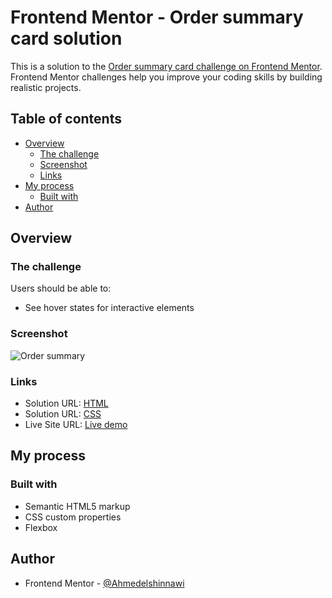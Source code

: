 # Frontend Mentor - Order summary card solution

This is a solution to the [Order summary card challenge on Frontend Mentor](https://www.frontendmentor.io/challenges/order-summary-component-QlPmajDUj). Frontend Mentor challenges help you improve your coding skills by building realistic projects. 

## Table of contents

- [Overview](#overview)
  - [The challenge](#the-challenge)
  - [Screenshot](#screenshot)
  - [Links](#links)
- [My process](#my-process)
  - [Built with](#built-with)
- [Author](#author)


## Overview

### The challenge

Users should be able to:

- See hover states for interactive elements

### Screenshot

![Order summary](https://github.com/user-attachments/assets/64716490-2c16-4d87-9aa0-0fbd0f32b4b7)

### Links

- Solution URL: [HTML](https://github.com/Ahmedelshinnawi/Order-summary-component/blob/main/index.html)
- Solution URL: [CSS](https://github.com/Ahmedelshinnawi/Order-summary-component/blob/main/Style.css)
- Live Site URL: [Live demo](https://ahmedelshinnawi.github.io/Order-summary-component/index.html)

## My process
### Built with

- Semantic HTML5 markup
- CSS custom properties
- Flexbox

## Author
- Frontend Mentor - [@Ahmedelshinnawi](https://www.frontendmentor.io/profile/Ahmedelshinnawi)
